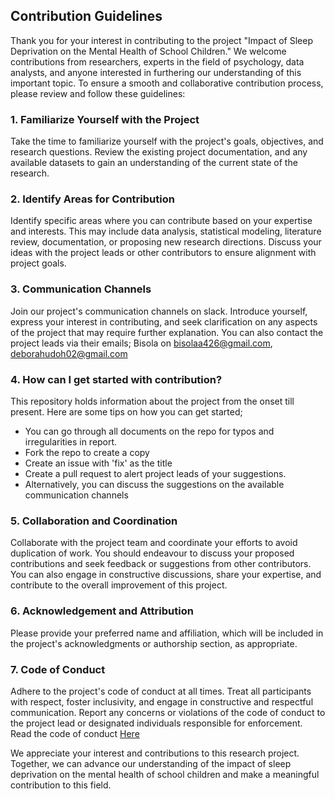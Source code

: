 ## Contribution Guidelines

Thank you for your interest in contributing to the project "Impact of Sleep Deprivation on the Mental Health of School Children." We welcome contributions from researchers, experts in the field of psychology, data analysts, and anyone interested in furthering our understanding of this important topic. To ensure a smooth and collaborative contribution process, please review and follow these guidelines:

### 1. Familiarize Yourself with the Project

Take the time to familiarize yourself with the project's goals, objectives, and research questions. Review the existing project documentation, and any available datasets to gain an understanding of the current state of the research.

### 2. Identify Areas for Contribution

Identify specific areas where you can contribute based on your expertise and interests. This may include data analysis, statistical modeling, literature review, documentation, or proposing new research directions. Discuss your ideas with the project leads or other contributors to ensure alignment with project goals.

### 3. Communication Channels

Join our project's communication channels on slack. Introduce yourself, express your interest in contributing, and seek clarification on any aspects of the project that may require further explanation. 
You can also contact the project leads via their emails; Bisola on bisolaa426@gmail.com, deborahudoh02@gmail.com

### 4. How can I get started with contribution?
This repository holds information about the project from the onset till present. Here are some tips on how you can get started;
* You can go through all documents on the repo for typos and irregularities in report.
* Fork the repo to create a copy
* Create an issue with 'fix' as the title
* Create a pull request to alert project leads of your suggestions.
* Alternatively, you can discuss the suggestions on the available communication channels

### 5. Collaboration and Coordination

Collaborate with the project team and coordinate your efforts to avoid duplication of work. You should endeavour to discuss your proposed contributions and seek feedback or suggestions from other contributors. You can also engage in constructive discussions, share your expertise, and contribute to the overall improvement of this project.


### 6. Acknowledgement and Attribution

Please provide your preferred name and affiliation, which will be included in the project's acknowledgments or authorship section, as appropriate.

### 7. Code of Conduct

Adhere to the project's code of conduct at all times. Treat all participants with respect, foster inclusivity, and engage in constructive and respectful communication. Report any concerns or violations of the code of conduct to the project lead or designated individuals responsible for enforcement. 
Read the code of conduct [Here](https:/https://github.com/NPDebs/The-Somnus-Project/blob/main/Code%20of%20conduct.md/)

We appreciate your interest and contributions to this research project. Together, we can advance our understanding of the impact of sleep deprivation on the mental health of school children and make a meaningful contribution to this field.